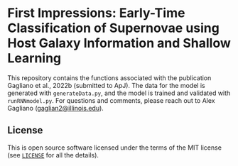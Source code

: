 # First Impressions: Early-Time Classification of Supernovae using Host Galaxy Information and Shallow Learning
This repository contains the functions associated with the publication Gagliano et al., 2022b (submitted to ApJ). The data for the model is generated with `generateData.py`, and the model is trained and validated with `runRNNmodel.py`. For questions and comments, please reach out to Alex Gagliano (gaglian2@illinois.edu). 


## License

This is open source software licensed under the terms of the MIT license (see [`LICENSE`](LICENSE) for all the details).
